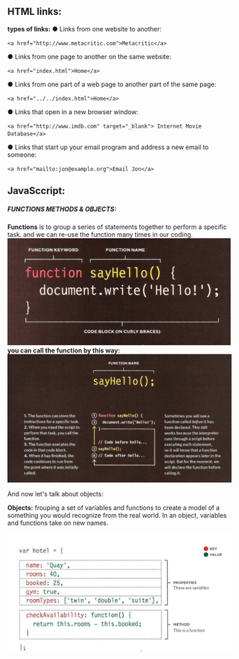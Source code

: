 ## HTML links:
**types of links:**
● Links from one website to another:


  ``<a href="http://www.metacritic.com">Metacritic</a>``


● Links from one page to another on the same website:


``<a href="index.html">Home</a>``

● Links from one part of a web page to another part of the same page:

``<a href="../../index.html">Home</a>``

● Links that open in a new browser window:

``<a href="http://www.imdb.com" target="_blank">
Internet Movie Database</a> ``

● Links that start up your email program and address a new email to someone:

``<a href="mailto:jon@example.org">Email Jon</a>``




## JavaSccript:
##### FUNCTIONS METHODS & OBJECTS:
**Functions** is to group a series of statements together to perform a specific task. and we can re-use the function many times in our coding.
![functions](Images\functions.png)
**you can call the function by this way:**
![calling function](Images\call-function.png)
 
 And now let's talk about objects:

 **Objects:** frouping a set of variables and functions to create a model of a something you would recognize from the real world. In an object, variables and functions take on new names.
  
  ![objects](Images\objects.png)